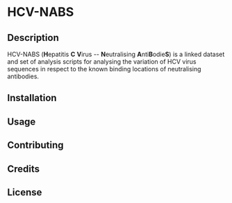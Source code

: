 # HCV-NABS

## Description

HCV-NABS (**H**epatitis **C** **V**irus -- **N**eutralising **A**nti**B**odie**S**) is a 
linked dataset and set of analysis scripts for analysing the variation of HCV virus sequences
in respect to the known binding locations of neutralising antibodies.



## Installation

## Usage

## Contributing

## Credits

## License

